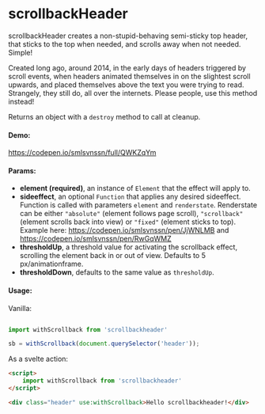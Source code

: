 # scrollbackHeader

scrollbackHeader creates a non-stupid-behaving semi-sticky top header, that sticks
to the top when needed, and scrolls away when not needed. Simple!

Created long ago, around 2014, in the early days of headers triggered by scroll events, when headers animated themselves in on the slightest scroll upwards, and placed themselves above the text you were trying to read. Strangely, they still do, all over the internets. Please people, use this method instead!

Returns an object with a `destroy` method to call at cleanup.

#### Demo:

https://codepen.io/smlsvnssn/full/QWKZqYm

#### Params:

-   **element (required)**, an instance of `Element` that the effect will apply to.
-   **sideeffect**, an optional `Function` that applies any desired sideeffect. Function is called with parameters `element` and `renderstate`. Renderstate can be either `"absolute"` (element follows page scroll), `"scrollback"` (element scrolls back into view) or `"fixed"` (element sticks to top). Example here: https://codepen.io/smlsvnssn/pen/JjWNLMB and https://codepen.io/smlsvnssn/pen/RwGqWMZ
-   **thresholdUp**, a threshold value for activating the scrollback effect, scrolling the element back in or out of view. Defaults to 5 px/animationframe.
-   **thresholdDown**, defaults to the same value as `thresholdUp`.

#### Usage:

Vanilla:

```JavaScript

import withScrollback from 'scrollbackheader'

sb = withScrollback(document.querySelector('header'));

```

As a svelte action:

```html
<script>
	import withScrollback from 'scrollbackheader'
</script>

<div class="header" use:withScrollback>Hello scrollbackheader!</div>
```
